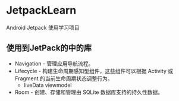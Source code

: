 # JetpackLearn
Android Jetpack 使用学习项目


## 使用到JetPack的中的库
  * Navigation - 管理应用导航流程。
  * Lifecycle -	构建生命周期感知型组件，这些组件可以根据 Activity 或 Fragment 的当前生命周期状态调整行为。
     * liveData viewmodel
  * Room -	创建、存储和管理由 SQLite 数据库支持的持久性数据。
